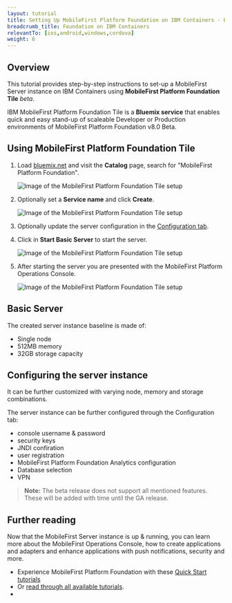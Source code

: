 ```yaml
---
layout: tutorial
title: Setting Up MobileFirst Platform Foundation on IBM Containers - Beta
breadcrumb_title: Foundation on IBM Containers
relevantTo: [ios,android,windows,cordova]
weight: 6
---
```

## Overview
This tutorial provides step-by-step instructions to set-up a MobileFirst Server instance on IBM Containers using **MobileFirst Platform Foundation Tile** *beta*.

IBM MobileFirst Platform Foundation Tile is a **Bluemix service** that enables quick and easy stand-up of scaleable Developer or Production environments of MobileFirst Platform Foundation v8.0 Beta.

## Using MobileFirst Platform Foundation Tile

1. Load [bluemix.net](http://bluemix.net) and visit the **Catalog** page, search for "MobileFirst Platform Foundation".

    ![Image of the MobileFirst Platform Foundation Tile setup](search-for-foundation.png)
    
2. Optionally set a **Service name** and click **Create**.

    ![Image of the MobileFirst Platform Foundation Tile setup](set-service-name.png)
    
3. Optionally update the server configuration in the [Configuration tab](#configuring-the-server-instance).

4. Click in **Start Basic Server** to start the server.

    ![Image of the MobileFirst Platform Foundation Tile setup](overview-page.png)

5. After starting the server you are presented with the MobileFirst Platform Operations Console.

    ![Image of the MobileFirst Platform Foundation Tile setup](console.png)

## Basic Server
The created server instance baseline is made of:

* Single node
* 512MB memory
* 32GB storage capacity

## Configuring the server instance
It can be further customized with varying node, memory and storage combinations.

The server instance can be further configured through the Configuration tab:

* console username &amp; password
* security keys
* JNDI confiration
* user registration
* MobileFirst Platform Foundation Analytics configuration
* Database selection
* VPN

> **Note:** The beta release does not support all mentioned features. These will be added with time until the GA release.

## Further reading
Now that the MobileFirst Server instance is up &amp; running, you can learn more about the MobileFirst Operations Console, how to create applications and adapters and enhance applications with push notifications, security and more.

* Experience MobileFirst Platform Foundation with these [Quick Start tutorials](../../quick-start)
* Or [read through all available tutorials](../../all-tutorials/).
* 